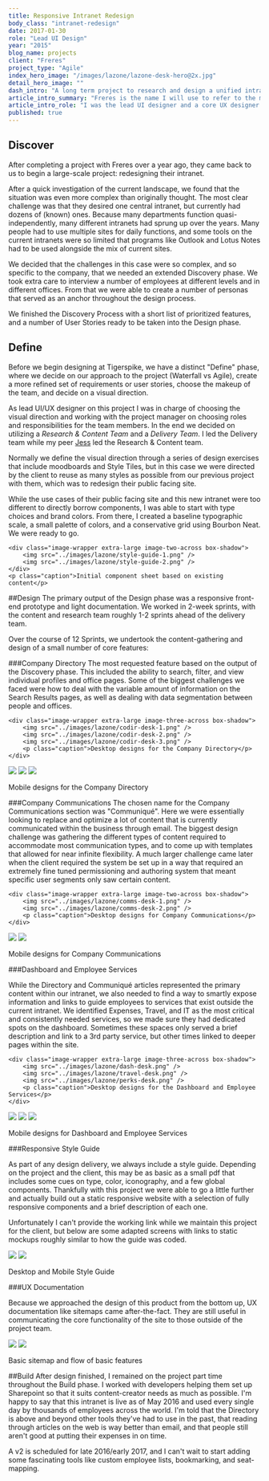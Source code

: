 ```yaml
---
title: Responsive Intranet Redesign
body_class: "intranet-redesign"
date: 2017-01-30  
role: "Lead UI Design"  
year: "2015"  
blog_name: projects  
client: "Freres"  
project_type: "Agile"  
index_hero_image: "/images/lazone/lazone-desk-hero@2x.jpg"  
detail_hero_image: ""  
dash_intro: "A long term project to research and design a unified intranet service for a global investment firm"  
article_intro_summary: "Freres is the name I will use to refer to the multinational financial firm that I extensively worked with while at Tigerspike. They came to us with a complicated problem in 2015: Begin the process of uniting and redesigning dozens of intranets scattered throughout departments around the world."  
article_intro_role: "I was the lead UI designer and a core UX designer from project start to finish"  
published: true
---
```


## Discover
After completing a project with Freres over a year ago, they came back to us to begin a large-scale project: redesigning their intranet.

After a quick investigation of the current landscape, we found that the situation was even more complex than originally thought. The most clear challenge was that they desired one central intranet, but currently had dozens of (known) ones. Because many departments function quasi-independently, many different intranets had sprung up over the years. Many people had to use multiple sites for daily functions, and some tools on the current intranets were so limited that programs like Outlook and Lotus Notes had to be used alongside the mix of current sites.

We decided that the challenges in this case were so complex, and so specific to the company, that we needed an extended Discovery phase. We took extra care to interview a number of employees at different levels and in different offices. From that we were able to create a number of personas that served as an anchor throughout the design process.

We finished the Discovery Process with a short list of prioritized features, and a number of User Stories ready to be taken into the Design phase.


## Define
Before we begin designing at Tigerspike, we have a distinct "Define" phase, where we decide on our approach to the project (Waterfall vs Agile), create a more refined set of requirements or user stories, choose the makeup of the team, and decide on a visual direction.

As lead UI/UX designer on this project I was in charge of choosing the visual direction and working with the project manager on choosing roles and responsibilities for the team members. In the end we decided on utilizing a *Research & Content Team* and a *Delivery Team*. I led the Delivery team while my peer [Jess](http://www.jessdale.com/) led the Research & Content team.

Normally we define the visual direction through a series of design exercises that include moodboards and Style Tiles, but in this case we were directed by the client to reuse as many styles as possible from our previous project with them, which was to redesign their public facing site.

While the use cases of their public facing site and this new intranet were too different to directly borrow components, I was able to start with type choices and brand colors. From there, I created a baseline typographic scale, a small palette of colors, and a conservative grid using Bourbon Neat. We were ready to go.

<div class="gray-bg-wrapper">

    <div class="image-wrapper extra-large image-two-across box-shadow">
        <img src="../images/lazone/style-guide-1.png" />
        <img src="../images/lazone/style-guide-2.png" />
    </div>
    <p class="caption">Initial component sheet based on existing content</p>
</div>

##Design
The primary output of the Design phase was a responsive front-end prototype and light documentation. We worked in 2-week sprints, with the content and research team roughly 1-2 sprints ahead of the delivery team.

Over the course of 12 Sprints, we undertook the content-gathering and design of a small number of core features:

###Company Directory
The most requested feature based on the output of the Discovery phase. This included the ability to search, filter, and view individual profiles and office pages. Some of the biggest challenges we faced were how to deal with the variable amount of information on the Search Results pages, as well as dealing with data segmentation between people and offices.

<div class="gray-bg-wrapper">

    <div class="image-wrapper extra-large image-three-across box-shadow">
        <img src="../images/lazone/codir-desk-1.png" />
        <img src="../images/lazone/codir-desk-2.png" />
        <img src="../images/lazone/codir-desk-3.png" />
        <p class="caption">Desktop designs for the Company Directory</p>
    </div>
</div>

<div class="image-wrapper image-three-across box-shadow gray-bg">
    <img src="../images/lazone/codir-mobile-1.png" />
    <img src="../images/lazone/codir-mobile-2.png" />
    <img src="../images/lazone/codir-mobile-3.png" />
    <p class="caption">Mobile designs for the Company Directory</p>
</div>

###Company Communications
The chosen name for the Company Communications section was "Communiqué". Here we were essentially looking to replace and optimize a lot of content that is currently communicated within the business through email. The biggest design challenge was gathering the different types of content required to accommodate most communication types, and to come up with templates that allowed for near infinite flexibility. A much larger challenge came later when the client required the system be set up in a way that required an extremely fine tuned permissioning and authoring system that meant specific user segments only saw certain content.

<div class="gray-bg-wrapper">

    <div class="image-wrapper extra-large image-two-across box-shadow">
        <img src="../images/lazone/comms-desk-1.png" />
        <img src="../images/lazone/comms-desk-2.png" />
        <p class="caption">Desktop designs for Company Communications</p>
    </div>
</div>


<div class="image-wrapper small image-two-across box-shadow gray-bg">
    <img src="../images/lazone/comms-mobile-1.png" />
    <img src="../images/lazone/comms-mobile-2.png" />
    <p class="caption">Mobile designs for Company Communications</p>
</div>

###Dashboard and Employee Services

While the Directory and Communiqué articles represented the primary content within our intranet, we also needed to find a way to smartly expose information and links to guide employees to services that exist outside the current intranet. We identified Expenses, Travel, and IT as the most critical and consistently needed services, so we made sure they had dedicated spots on the dashboard. Sometimes these spaces only served a brief description and link to a 3rd party service, but other times linked to deeper pages within the site.

<div class="gray-bg-wrapper">

    <div class="image-wrapper extra-large image-three-across box-shadow">
        <img src="../images/lazone/dash-desk.png" />
        <img src="../images/lazone/travel-desk.png" />
        <img src="../images/lazone/perks-desk.png" />
        <p class="caption">Desktop designs for the Dashboard and Employee Services</p>
    </div>
</div>


<div class="image-wrapper image-three-across box-shadow gray-bg">
    <img src="../images/lazone/dash-mobile.png" />
    <img src="../images/lazone/travel-mobile.png" />
    <img src="../images/lazone/perks-mobile.png" />
    <p class="caption">Mobile designs for Dashboard and Employee Services</p>
</div>


###Responsive Style Guide

As part of any design delivery, we always include a style guide. Depending on the project and the client, this may be as basic as a small pdf that includes some cues on type, color, iconography, and a few global components. Thankfully with this project we were able to go a little further and actually build out a static responsive website with a selection of fully responsive components and a brief description of each one.

Unfortunately I can't provide the working link while we maintain this project for the client, but below are some adapted screens with links to static mockups roughly similar to how the guide was coded.

<div class="image-wrapper large image-two-across--large-small box-shadow gray-bg">
    <a href="../images/lazone/desktop.live-style-guide.jpg"><img src="../images/lazone/desk.style-guide-preview.jpg" /></a>
    <a href="../images/lazone/mobile.live-style-guide.jpg"><img src="../images/lazone/mobile.style-guide-preview.jpg" /></a>
    <p class="caption">Desktop and Mobile Style Guide</p>
</div>

###UX Documentation

Because we approached the design of this product from the bottom up, UX documentation like sitemaps came after-the-fact. They are still useful in communicating the core functionality of the site to those outside of the project team.

<div class="image-wrapper extra-large box-shadow gray-bg">
    <img src="../images/lazone/sitemap.png" />
    <img src="../images/lazone/core-features.jpg" />
    <p class="caption">Basic sitemap and flow of basic features</p>
</div>


##Build
After design finished, I remained on the project part time throughout the Build phase. I worked with developers helping them set up Sharepoint so that it suits content-creator needs as much as possible. I'm happy to say that this intranet is live as of May 2016 and used every single day by thousands of employees across the world. I'm told that the Directory is above and beyond other tools they've had to use in the past, that reading through articles on the web is way better than email, and that people still aren't good at putting their expenses in on time.

A v2 is scheduled for late 2016/early 2017, and I can't wait to start adding some fascinating tools like custom employee lists, bookmarking, and seat-mapping.
